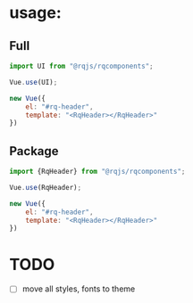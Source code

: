 # usage:

## Full

```js
import UI from "@rqjs/rqcomponents";

Vue.use(UI);

new Vue({
    el: "#rq-header",
    template: "<RqHeader></RqHeader>"
})
```

## Package


```js
import {RqHeader} from "@rqjs/rqcomponents";

Vue.use(RqHeader);

new Vue({
    el: "#rq-header",
    template: "<RqHeader></RqHeader>"
})
```


# TODO

- [ ] move all styles, fonts to theme
